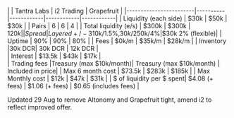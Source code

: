 |                        | Tantra Labs | i2 Trading | Grapefruit |
|------------------------|----------|------------|------------|------------|
| Liquidity (each side)	 | $30k     | $50k       |  $30k      |
| Pairs                  | 6       | 6          |     4         |
| Total liquidity (e/s)  | $300k    | $300k      |    $120k     |
| Spread                 |Layered +/-3%|$10k/1.5%,$30k/2%,$50k/4%|$30k 2% (flexible)|
| Uptime                 | 90%  	|    90%     |       80%     |
| Fees                   | $0k/m   |   $35k/m   |   $28k/m   |
| Inventory              |30k DCR| 30k DCR | 12k DCR |  
| Interest               |   $13.5k   |   $43k     |    $17k    |     
| Trading fees           |Treasury (max $10k/month)| Treasury (max $10k/month) | Included in price|
| Max 6 month cost           |   $73.5k  |   $283k    |   $185k    |
| Max Monthly cost           |   $12k   |   $47k     |   $31k    |
| $ of liquidity per $ spent|    $4.08 (+ fees)  |	$1.06 (+ fees)   |  $0.65 (includes fees) |

Updated 29 Aug to remove Altonomy and Grapefruit tight, amend i2 to reflect improved offer.
